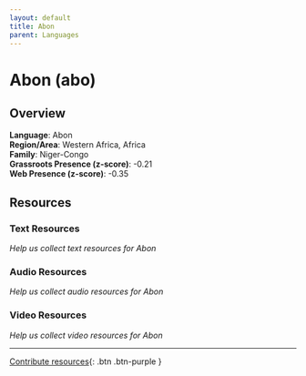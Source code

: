 ```yaml
---
layout: default
title: Abon
parent: Languages
---
```


# Abon (abo)

## Overview

**Language**: Abon  
**Region/Area**: Western Africa, Africa  
**Family**: Niger-Congo  
**Grassroots Presence (z-score)**: -0.21  
**Web Presence (z-score)**: -0.35  

## Resources

### Text Resources
*Help us collect text resources for Abon*

### Audio Resources
*Help us collect audio resources for Abon*

### Video Resources
*Help us collect video resources for Abon*

---

[Contribute resources](https://forms.office.com/e/1SfLJx3u1r){: .btn .btn-purple }
